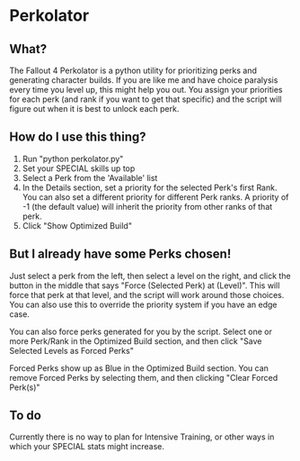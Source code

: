# Perkolator

## What?
The Fallout 4 Perkolator is a python utility for prioritizing perks and generating character builds. If you are like me and have choice paralysis every time you level up, this might help you out. You assign your priorities for each perk (and rank if you want to get that specific) and the script will figure out when it is best to unlock each perk.

## How do I use this thing?
1. Run "python perkolator.py"
2. Set your SPECIAL skills up top
3. Select a Perk from the 'Available' list
4. In the Details section, set a priority for the selected Perk's first Rank. You can also set a different priority for different Perk ranks. A priority of -1 (the default value) will inherit the priority from other ranks of that perk.
5. Click "Show Optimized Build"

## But I already have some Perks chosen!
Just select a perk from the left, then select a level on the right, and click the button in the middle that says "Force (Selected Perk) at (Level)". This will force that perk at that level, and the script will work around those choices. You can also use this to override the priority system if you have an edge case.

You can also force perks generated for you by the script. Select one or more Perk/Rank in the Optimized Build section, and then click "Save Selected Levels as Forced Perks"

Forced Perks show up as Blue in the Optimized Build section. You can remove Forced Perks by selecting them, and then clicking "Clear Forced Perk(s)"

## To do
Currently there is no way to plan for Intensive Training, or other ways in which your SPECIAL stats might increase.
